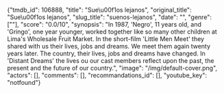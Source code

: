 {"tmdb_id": 106888, "title": "Sue\u00f1os lejanos", "original_title": "Sue\u00f1os lejanos", "slug_title": "suenos-lejanos", "date": "", "genre": [""], "score": "0.0/10", "synopsis": "In 1987, 'Negro', 11 years old, and 'Gringo', one year younger, worked together like so many other children at Lima's Wholesale Fruit Market. In the short-film 'Little Men Meet' they shared with us their lives, jobs and dreams. We meet them again twenty years later. The country, their lives, jobs and dreams have changed. In 'Distant Dreams' the lives ou our cast members reflect upon the past, the present and the future of our country.", "image": "/img/default-cover.png", "actors": [], "comments": [], "recommandations_id": [], "youtube_key": "notfound"}